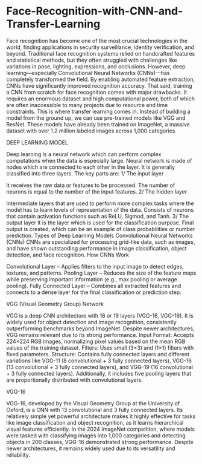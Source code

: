 # Face-Recognition-with-CNN-and-Transfer-Learning
Face recognition has become one of the most crucial technologies in the world, finding applications in security surveillance, identity verification, and beyond. Traditional face recognition systems relied on handcrafted features and statistical methods, but they often struggled with challenges like variations in pose, lighting, expressions, and occlusions. However, deep learning—especially Convolutional Neural Networks (CNNs)—has completely transformed the field. By enabling automated feature extraction, CNNs have significantly improved recognition accuracy.
That said, training a CNN from scratch for face recognition comes with major drawbacks. It requires an enormous dataset and high computational power, both of which are often inaccessible to many projects due to resource and time constraints. This is where transfer learning comes in. Instead of building a model from the ground up, we can use pre-trained models like VGG and ResNet. These models have already been trained on ImageNet, a massive dataset with over 1.2 million labeled images across 1,000 categories.


DEEP LEARNING MODEL


Deep learning is a neural network which can perform complex computations when the data is especially large. Neural network is made of nodes which are connected to each other in the layer. It is generally classified into three layers.
The key parts are:
1/ The input layer


It receives the raw data or features to be processed.
The number of neurons is equal to the number of the input features.
2/ The hidden layer

Intermediate layers that are used to perform more complex tasks where the model has to learn levels of representation of the data.
Consists of neurons that contain activation functions such as ReLU, Sigmod, and Tanh.
3/ The output layer
It is the layer which is used for the classification purpose.
Final output is created, which can be an example of class probabilities or number prediction.
Types of Deep Learning Models
Convolutional Neural Networks (CNNs)
CNNs are specialized for processing grid-like data, such as images, and have shown outstanding performance in image classification, object detection, and face recognition.
How CNNs Work


Convolutional Layer – Applies filters to the input image to detect edges, textures, and patterns.
Pooling Layer – Reduces the size of the feature maps while preserving important information (e.g., max pooling or average pooling).
Fully Connected Layer – Combines all extracted features and connects to a dense layer for the final classification or prediction step.

VGG (Visual Geometry Group) Network


VGG is a deep CNN architecture with 16 or 19 layers (VGG-16, VGG-19). It is widely used for object detection and image recognition, consistently outperforming benchmarks beyond ImageNet. Despite newer architectures, VGG remains relevant due to its strong performance.
Input Format: Accepts 224×224 RGB images, normalizing pixel values based on the mean RGB values of the training dataset.
Filters: Uses small (3×3) and (1×1) filters with fixed parameters.
Structure: Contains fully connected layers and different variations like VGG-11 (8 convolutional + 3 fully connected layers), VGG-16 (13 convolutional + 3 fully connected layers), and VGG-19 (16 convolutional + 3 fully connected layers). Additionally, it includes five pooling layers that are proportionally distributed with convolutional layers.

VGG-16


VGG-16, developed by the Visual Geometry Group at the University of Oxford, is a CNN with 13 convolutional and 3 fully connected layers. Its relatively simple yet powerful architecture makes it highly effective for tasks like image classification and object recognition, as it learns hierarchical visual features efficiently.
In the 2024 ImageNet competition, where models were tasked with classifying images into 1,000 categories and detecting objects in 200 classes, VGG-16 demonstrated strong performance. Despite newer architectures, it remains widely used due to its versatility and reliability.
  
